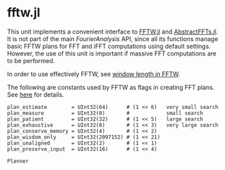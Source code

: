# fftw.jl

This unit implements a convenient interface to
[FFTW.jl](https://github.com/JuliaMath/FFTW.jl) and
[AbstractFFTs.jl](https://github.com/JuliaMath/AbstractFFTs.jl).
It is not part of the main *FourierAnalysis* API,
since all its functions manage basic FFTW plans
for FFT and iFFT computations using default settings.
However, the use of this unit is important if massive FFT computations are to be performed.

In order to use effectively FFTW, see [window length in FFTW](@ref).

The following are constants used by FFTW as flags in creating FFT plans.
See [here](http://www.fftw.org/fftw3_doc/Planner-Flags.html) for details.

```
plan_estimate        = UInt32(64)      # (1 << 6)   very small search
plan_measure         = UInt32(0)       #            small search
plan_patient         = UInt32(32)      # (1 << 5)   large search
plan_exhaustive      = UInt32(8)       # (1 << 3)   very large search
plan_conserve_memory = UInt32(4)       # (1 << 2)
plan_wisdom_only     = UInt32(2097152) # (1 << 21)
plan_unaligned       = UInt32(2)       # (1 << 1)
plan_preserve_input  = UInt32(16)      # (1 << 4)
```

```@docs
Planner
```
